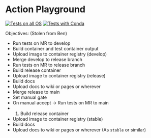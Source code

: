 # Action Playground
[![Tests on all OS](https://github.com/Alex-AMC/action_playground/actions/workflows/Alex_Dev_Matrix_test.yml/badge.svg?branch=Alex_Dev)](https://github.com/Alex-AMC/action_playground/actions/workflows/Alex_Dev_Matrix_test.yml)
[![Tests with Conda](https://github.com/Alex-AMC/action_playground/actions/workflows/Alex_dev_tests.yml/badge.svg?branch=Alex_Dev)](https://github.com/Alex-AMC/action_playground/actions/workflows/Alex_dev_tests.yml)

Objectives: (Stolen from Ben)
- Run tests on MR to develop
- Build container and test container output
- Upload image to container registry (develop)
- Merge develop to release branch
- Run tests on MR to release branch
- Build release container
- Upload image to container registry (release)
- Build docs
- Upload docs to wiki or pages or wherever
- Merge release to main
- Set manual gate
- On manual accept -> Run tests on MR to main
- 1. Build release container
- Upload image to container registry (stable)
- Build docs
- Upload docs to wiki or pages or wherever (As `stable` or similar)